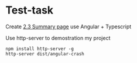 # Test-task

Create [2.3 Summary page](https://docs.google.com/document/d/e/2PACX-1vQYdtpeUBzZyWYpAgrbh_nR7vbPVn3uYCsGqp5RXh-57mh59TRR3nUb07_1wiZcFx8GkQS_BO2dnkAN/pub) use Angular + Typescript

Use http-server to demostration my project
```
npm install http-server -g
http-server dist/angular-crash
```

